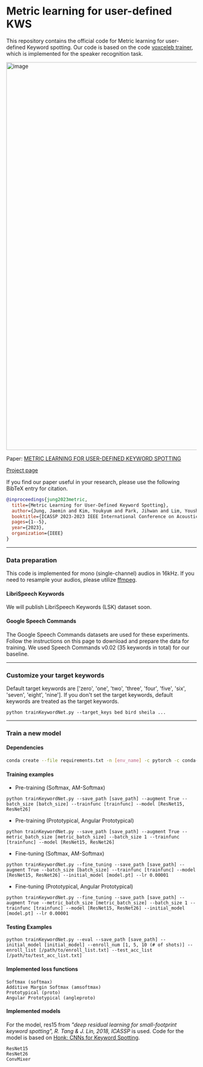 # Metric learning for user-defined KWS
This repository contains the official code for Metric learning for user-defined Keyword spotting. Our code is based on the code [voxceleb trainer](https://github.com/clovaai/voxceleb_trainer), which is implemented for the speaker recognition task.

<img width="1024" alt="image" src="https://github.com/kaistmm/Metric-UD-KWS/assets/71073008/8c798afe-8641-48eb-a5e2-33f261e2993f">

Paper: [METRIC LEARNING FOR USER-DEFINED KEYWORD SPOTTING](https://arxiv.org/pdf/2211.00439.pdf)

[Project page](https://mm.kaist.ac.kr/projects/kws/)

If you find our paper useful in your research, please use the following BibTeX entry for citation.
```BibTeX
@inproceedings{jung2023metric,
  title={Metric Learning for User-Defined Keyword Spotting},
  author={Jung, Jaemin and Kim, Youkyum and Park, Jihwan and Lim, Youshin and Kim, Byeong-Yeol and Jang, Youngjoon and Chung, Joon Son},
  booktitle={ICASSP 2023-2023 IEEE International Conference on Acoustics, Speech and Signal Processing (ICASSP)},
  pages={1--5},
  year={2023},
  organization={IEEE}
}
```

---
### Data preparation
This code is implemented for mono (single-channel) audios in 16kHz. If you need to resample your audios, please utilize [ffmpeg](https://ffmpeg.org).
#### LibriSpeech Keywords
We will publish LibriSpeech Keywords (LSK) dataset soon.
<!-- Please find the LibriSpeech Keyworkds(LSK) [here](). -->
#### Google Speech Commands
The Google Speech Commands datasets are used for these experiments. Follow the instructions on this page to download and prepare the data for training. We used Speech Commands v0.02 (35 keywords in total) for our baseline.

---
### Customize your target keywords
Default target keywords are ['zero', 'one', 'two', 'three', 'four', 'five', 'six', 'seven', 'eight', 'nine'].
If you don't set the target keywords, default keywords are treated as the target keywords.
```
python trainKeywordNet.py --target_keys bed bird sheila ...
```
---
### Train a new model
#### Dependencies
```sh
conda create --file requirements.txt -n [env_name] -c pytorch -c conda-forge
```

#### Training examples
- Pre-training (Softmax, AM-Softmax)
```
python trainKeywordNet.py --save_path [save_path] --augment True --batch_size [batch_size] --trainfunc [trainfunc] --model [ResNet15, ResNet26]
```
- Pre-training (Prototypical, Angular Prototypical)
```
python trainKeywordNet.py --save_path [save_path] --augment True --metric_batch_size [metric_batch_size] --batch_size 1 --trainfunc [trainfunc] --model [ResNet15, ResNet26]
```

- Fine-tuning (Softmax, AM-Softmax)
```
python trainKeywordNet.py --fine_tuning --save_path [save_path] --augment True --batch_size [batch_size] --trainfunc [trainfunc] --model [ResNet15, ResNet26] --initial_model [model.pt] --lr 0.00001
```
- Fine-tuning (Prototypical, Angular Prototypical)
```
python trainKeywordNet.py --fine_tuning --save_path [save_path] --augment True --metric_batch_size [metric_batch_size] --batch_size 1 --trainfunc [trainfunc] --model [ResNet15, ResNet26] --initial_model [model.pt] --lr 0.00001
```
#### Testing Examples
```
python trainKeywordNet.py --eval --save_path [save_path] --initial_model [initial_model] --enroll_num [1, 5, 10 (# of shots)] --enroll_list [/path/to/enroll_list.txt] --test_acc_list [/path/to/test_acc_list.txt]
```

#### Implemented loss functions
```
Softmax (softmax)
Additive Margin Softmax (amsoftmax)
Prototypical (proto)
Angular Prototypical (angleproto)
```

#### Implemented models
For the model, res15 from *"deep residual learning for small-footprint keyword spotting", R. Tang & J. Lin, 2018, ICASSP* is used. Code for the model is based on [Honk: CNNs for Keyword Spotting](https://github.com/castorini/honk).
```
ResNet15
ResNet26
ConvMixer
```
